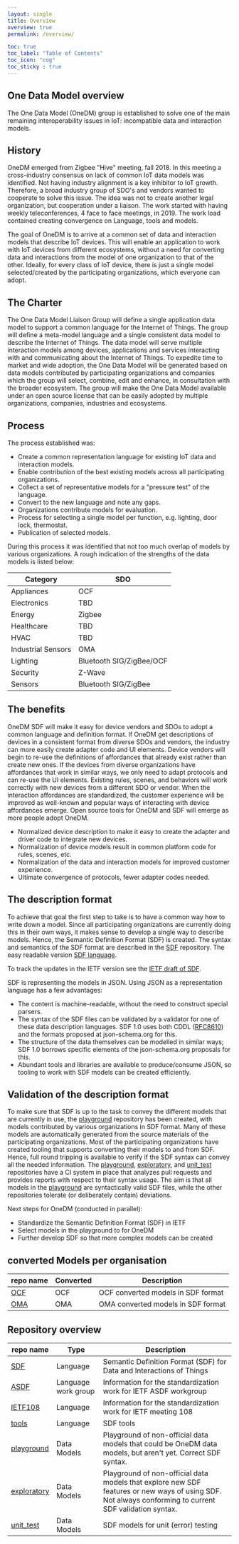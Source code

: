 ```yaml
---
layout: single
title: Overview
overview: true
permalink: /overview/

toc: true
toc_label: "Table of Contents"
toc_icon: "cog"
toc_sticky : true
---
```


## One Data Model overview

The One Data Model (OneDM) group is established to solve one of the main remaining interoperability issues in IoT: incompatible data and interaction models. 

## History

OneDM emerged from Zigbee "Hive" meeting, fall 2018.
In this meeting a cross-industry consensus on lack of common IoT data models was identified.
Not having industry alignment is a key inhibitor to IoT growth.
Therefore, a broad industry group of SDO's and vendors wanted to cooperate to solve this issue.
The idea was not to create another legal organization, but cooperation under a liaison.
The work started with having weekly teleconferences, 4 face to face meetings, in 2019.
The work load contained creating convergence on Language, tools and models.

The goal of OneDM is to arrive at a common set of data and interaction
models that describe IoT devices.
This will enable an application to work with IoT devices from
different ecosystems, without a need for converting data and interactions from the
model of one organization to that of the other.
Ideally, for every class of IoT device, there is just a single model
selected/created by the participating organizations, which everyone can adopt.

## The Charter

The One Data Model Liaison Group will define a single application data model to support a common language for the Internet of Things. The group will define a meta-model language and a single consistent data model to describe the Internet of Things. The data model will serve multiple interaction models among devices, applications and services interacting with and communicating about the Internet of Things. To expedite time to market and wide adoption, the One Data Model will be generated based on data models contributed by participating organizations and companies which the group will select, combine, edit and enhance, in consultation with the broader ecosystem. The group will make the One Data Model available under an open source license that can be easily adopted by multiple organizations, companies, industries and ecosystems.

## Process

The process established was:
- Create a common representation language for existing IoT data and interaction models.
- Enable contribution of the best existing models across all participating organizations.
- Collect a set of representative models for a "pressure test" of the language.
- Convert to the new language and note any gaps.
- Organizations contribute models for evaluation.
- Process for selecting a single model per function, e.g. lighting, door lock, thermostat.
- Publication of selected models.

During this process it was identified that not too much overlap of models by various organizations.
A rough indication of the strengths of the data models is listed below:

| Category            | SDO                      |
|---------------------|--------------------------|
| Appliances          | OCF                      |
| Electronics         | TBD                      |
| Energy              | Zigbee                   |
| Healthcare          | TBD                      |
| HVAC                | TBD                      |
| Industrial Sensors  | OMA                      |
| Lighting            | Bluetooth SIG/ZigBee/OCF |
| Security            | Z-Wave                   |
| Sensors             | Bluetooth SIG/ZigBee     |

## The benefits


OneDM SDF will make it easy for device vendors and SDOs to adopt a common language and definition format.
If OneDM get descriptions of devices in a consistent format from diverse SDOs and vendors, the industry can more easily create adapter code and UI elements.
Device vendors will begin to re-use the definitions of affordances that already exist rather than create new ones.
If the devices from diverse organizations have affordances that work in similar ways, we only need to adapt protocols and can re-use the UI elements.
Existing rules, scenes, and behaviors will work correctly with new devices from a different SDO or vendor.
When the interaction affordances are standardized, 
the customer experience will be improved as well-known and popular ways of interacting with device affordances emerge.
Open source tools for OneDM and SDF will emerge as more people adopt OneDM.

- Normalized device description to make it easy to create the adapter and driver code to integrate new devices.
- Normalization of device models result in common platform code for rules, scenes, etc.
- Normalization of the data and interaction models for improved customer experience.
- Ultimate convergence of protocols, fewer adapter codes needed.

## The description format

To achieve that goal the first step to take is to have a common way how to write down a model.
Since all participating organizations are currently doing this
in their own ways, it makes sense to develop a single way to describe models.
Hence, the Semantic Definition Format (SDF) is created.
The syntax and semantics of the SDF format are described in the [SDF][] repository.
The easy readable version [SDF language][].

To track the updates in the IETF version see the [IETF draft of SDF](https://www.ietf.org/id/draft-onedm-t2trg-sdf-00.html).

SDF is representing the models in JSON.
Using JSON as a representation language has a few advantages:

- The content is machine-readable, without the need to construct
  special parsers.
- The syntax of the SDF files can be validated by a validator for one
  of these data description languages.  SDF 1.0 uses both CDDL
  ([RFC8610][]) and the formats proposed at json-schema.org for this.
- The structure of the data themselves can be modelled in similar
  ways; SDF 1.0 borrows specific elements of the json-schema.org
  proposals for this.
- Abundant tools and libraries are available to produce/consume JSON,
  so tooling to work with SDF models can be created efficiently.

## Validation of the description format

To make sure that SDF is up to the task to convey the different models
that are currently in use, the [playground][] repository has been
created, with models contributed by various organizations in SDF format.
Many of these models are automatically generated from the source materials of the participating organizations.
Most of the participating organizations have created tooling that supports converting their models to and from SDF.
Hence, full round tripping is available to verify if the SDF syntax can convey all the needed information.
The [playground][], [exploratory][], and [unit_test][] repositories have a CI system in place that analyzes
pull requests and provides reports with respect to their syntax usage.
The aim is that all models in the
[playground][] are syntactically valid SDF files, while the other
repositories tolerate (or deliberately contain) deviations.

Next steps for OneDM (conducted in parallel):

- Standardize the Semantic Definition Format (SDF) in IETF
- Select models in the playground to for OneDM
- Further develop SDF so that more complex models can be created

## converted Models per organisation

| repo name       | Converted  | Description                                             |
|-----------------|-----------|---------------------------------------------------------|
| [OCF][]         | OCF   |  OCF converted models in SDF format |
| [OMA][]         | OMA | OMA converted models in SDF format    |

## Repository overview

| repo name       | Type      | Description                                             |
|-----------------|-----------|---------------------------------------------------------|
| [SDF][]         | Language   |  Semantic Definition Format (SDF) for Data and Interactions of Things |
| [ASDF][]        | Language work group | Information for the standardization work for IETF ASDF workgroup     |
| [IETF108][]     | Language   | Information for the standardization work for IETF meeting 108        |
| [tools][]       | Language   | SDF tools                                                            |
| [playground][]  | Data Models | Playground of non-official data models that could be OneDM data models, but aren't yet. Correct SDF syntax.  |
| [exploratory][] | Data Models | Playground of non-official data models that explore new SDF features or new ways of using SDF. Not always conforming to current SDF validation syntax. |
| [unit_test][]   | Data Models | SDF models for unit (error) testing                        |


[OCF]: https://github.com/one-data-model/ocf-models
[OMA]: https://github.com/one-data-model/oma-models

[SDF]: https://github.com/one-data-model/SDF
[tools]: https://github.com/one-data-model/tools
[playground]: https://github.com/one-data-model/playground
[exploratory]: https://github.com/one-data-model/exploratory
[unit_test]: https://github.com/one-data-model/unit_test

[SDF language]: https://github.com/ietf-wg-asdf/SDF
[IETF SDF]: https://datatracker.ietf.org/doc/draft-ietf-asdf-sdf/
[ASDF]: https://datatracker.ietf.org/wg/asdf/about/
[IETF editors version of SDF]: https://github.com/ietf-wg-asdf/SDF

[IETF108]: https://github.com/one-data-model/ietf108

[RFC8610]: https://tools.ietf.org/html/rfc8610
